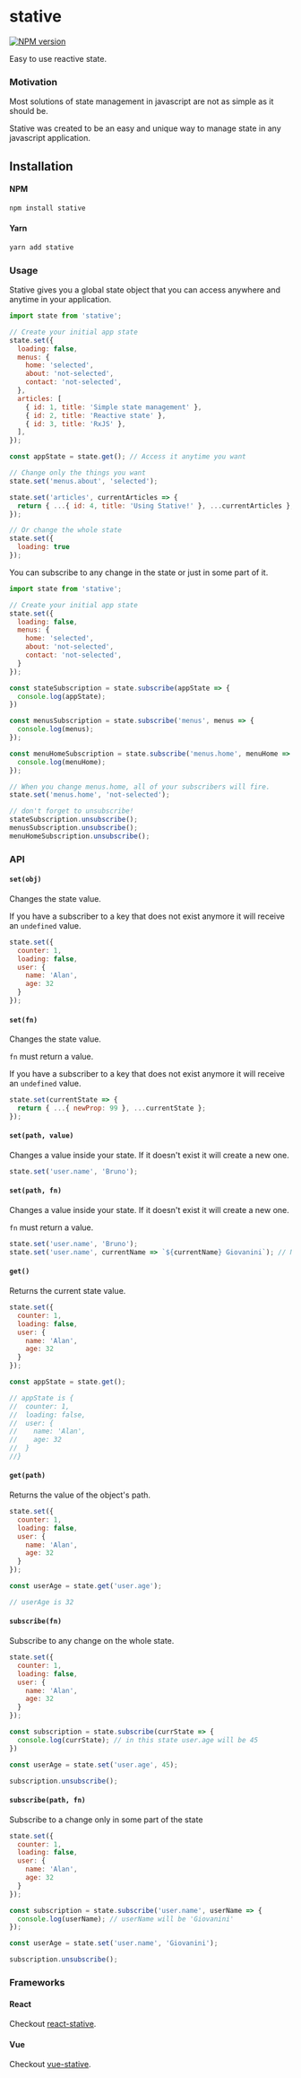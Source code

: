 # stative

[![NPM version](https://badge.fury.io/js/stative.svg)](http://badge.fury.io/js/stative)

Easy to use reactive state.

### Motivation

Most solutions of state management in javascript are not as simple as it should be.

Stative was created to be an easy and unique way to manage state in any javascript application.

## Installation

#### NPM

```bash
npm install stative
```

#### Yarn

```bash
yarn add stative
```

### Usage

Stative gives you a global state object that you can access anywhere and anytime in your application.

```js
import state from 'stative';

// Create your initial app state
state.set({
  loading: false,
  menus: {
    home: 'selected',
    about: 'not-selected',
    contact: 'not-selected',
  },
  articles: [
    { id: 1, title: 'Simple state management' },
    { id: 2, title: 'Reactive state' },
    { id: 3, title: 'RxJS' },
  ],
});

const appState = state.get(); // Access it anytime you want

// Change only the things you want
state.set('menus.about', 'selected');

state.set('articles', currentArticles => {
  return { ...{ id: 4, title: 'Using Stative!' }, ...currentArticles };
});

// Or change the whole state
state.set({
  loading: true
});
```

You can subscribe to any change in the state or just in some part of it.

```js
import state from 'stative';

// Create your initial app state
state.set({
  loading: false,
  menus: {
    home: 'selected',
    about: 'not-selected',
    contact: 'not-selected',
  }
});

const stateSubscription = state.subscribe(appState => {
  console.log(appState);
})

const menusSubscription = state.subscribe('menus', menus => {
  console.log(menus);
});

const menuHomeSubscription = state.subscribe('menus.home', menuHome => {
  console.log(menuHome);
});

// When you change menus.home, all of your subscribers will fire.
state.set('menus.home', 'not-selected');

// don't forget to unsubscribe!
stateSubscription.unsubscribe();
menusSubscription.unsubscribe();
menuHomeSubscription.unsubscribe();
```

### API

#### `set(obj)`

Changes the state value.

If you have a subscriber to a key that does not exist anymore it will receive an `undefined` value.

```js
state.set({
  counter: 1,
  loading: false,
  user: {
    name: 'Alan',
    age: 32
  }
});
```

#### `set(fn)`

Changes the state value. 

`fn` must return a value.

If you have a subscriber to a key that does not exist anymore it will receive an `undefined` value.

```js
state.set(currentState => {
  return { ...{ newProp: 99 }, ...currentState };
});
```

#### `set(path, value)`

Changes a value inside your state. If it doesn't exist it will create a new one.

```js
state.set('user.name', 'Bruno');
```

#### `set(path, fn)`

Changes a value inside your state. If it doesn't exist it will create a new one.

`fn` must return a value.

```js
state.set('user.name', 'Bruno');
state.set('user.name', currentName => `${currentName} Giovanini`); // New value will be Bruno Giovanini
```

#### `get()`

Returns the current state value.

```js
state.set({
  counter: 1,
  loading: false,
  user: {
    name: 'Alan',
    age: 32
  }
});

const appState = state.get();

// appState is {
//  counter: 1,
//  loading: false,
//  user: {
//    name: 'Alan',
//    age: 32
//  }
//}
```

#### `get(path)`

Returns the value of the object's path.

```js
state.set({
  counter: 1,
  loading: false,
  user: {
    name: 'Alan',
    age: 32
  }
});

const userAge = state.get('user.age');

// userAge is 32
```

#### `subscribe(fn)`

Subscribe to any change on the whole state.

```js
state.set({
  counter: 1,
  loading: false,
  user: {
    name: 'Alan',
    age: 32
  }
});

const subscription = state.subscribe(currState => {
  console.log(currState); // in this state user.age will be 45
})

const userAge = state.set('user.age', 45);

subscription.unsubscribe();
```

#### `subscribe(path, fn)`

Subscribe to a change only in some part of the state

```js
state.set({
  counter: 1,
  loading: false,
  user: {
    name: 'Alan',
    age: 32
  }
});

const subscription = state.subscribe('user.name', userName => {
  console.log(userName); // userName will be 'Giovanini'
});

const userAge = state.set('user.name', 'Giovanini');

subscription.unsubscribe();
```

### Frameworks

#### React

Checkout [react-stative](https://github.com/stativejs/react-stative).

#### Vue
Checkout [vue-stative](https://github.com/stativejs/vue-stative).


